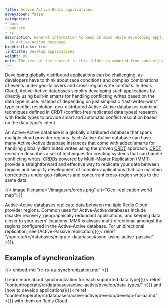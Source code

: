 ```yaml
---
Title: Active-Active Redis applications
alwaysopen: false
categories:
- docs
- operate
- rc
description: General information to keep in mind while developing applications for
  an Active-Active database.
hideListLinks: true
linktitle: Develop applications
weight: 99
note: The rest of the content in this folder is mounted from content/operate/rs/databases/active-active/develop. If you need to make a change in the pages in this folder, make it in the RS folder.
---
```

Developing globally distributed applications can be challenging, as
developers have to think about race conditions and complex combinations
of events under geo-failovers and cross-region write conflicts. In Redis Cloud, Active-Active databases
simplify developing such applications by directly using built-in smarts
for handling conflicting writes based on the data type in use. Instead
of depending on just simplistic "last-writer-wins" type conflict
resolution, geo-distributed Active-Active databases combine techniques defined in CRDT
(conflict-free replicated data types) research with Redis types to
provide smart and automatic conflict resolution based on the data type's
intent.

An Active-Active database is a globally distributed database that spans multiple cloud provider regions. Each Active-Active database can have many Active-Active database instances
that come with added smarts for handling globally distributed writes
using the proven
[CRDT](https://en.wikipedia.org/wiki/Conflict-free_replicated_data_type)
approach.
[CRDT](https://en.wikipedia.org/wiki/Conflict-free_replicated_data_type)
research describes a set of techniques for creating systems that can
handle conflicting writes. CRDBs powered by Multi-Master Replication
(MMR) provide a straightforward and effective way to replicate your
data between regions and simplify development of complex applications
that can maintain correctness under geo-failovers and concurrent
cross-region writes to the same data.

{{< image filename="/images/rs/crdbs.png" alt="Geo-replication world map">}}

Active-Active databases replicate data between multiple Redis Cloud provider regions. Common uses for Active-Active databases include disaster recovery,
geographically redundant applications, and keeping data closer to your
users' locations. MMR is always multi-directional amongst the regions
configured in the Active-Active database. For unidirectional replication, see [Active-Passive replication]({{< relref "/operate/rc/databases/migrate-databases#sync-using-active-passive" >}}).

## Example of synchronization

{{< embed-md "rc-rs-aa-synchronization.md" >}}

[Learn more about
synchronization for
each supported data type]({{< relref "content/operate/rc/databases/active-active/develop/data-types/" >}}) and [how to develop applications]({{< relref "content/operate/rc/databases/active-active/develop/develop-for-aa.md" >}}) with them on Redis Cloud.